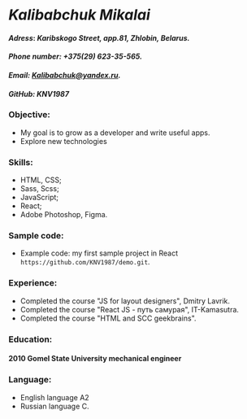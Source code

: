 # _Kalibabchuk Mikalai_

#### _Adress_: **_Karibskogo Street, app.81, Zhlobin, Belarus._**

#### _Phone number:_ **_+375(29) 623-35-565._**

#### _Email:_ ***Kalibabchuk@yandex.ru.***

#### _GitHub:_ **_KNV1987_**

### Objective:

- My goal is to grow as a developer and write useful apps.
- Explore new technologies

### Skills:

- HTML, CSS;
- Sass, Scss;
- JavaScript;
- React;
- Adobe Photoshop, Figma.

### Sample code:

- Example code: my first sample project in React `https://github.com/KNV1987/demo.git`.

### Experience:

- Completed the course "JS for layout designers", Dmitry Lavrik.
- Completed the course "React JS - путь самурая", IT-Kamasutra.
- Completed the course "HTML and SCC geekbrains".

### Education:

#### 2010 Gomel State University mechanical engineer

### Language:

- English language A2
- Russian language C.
